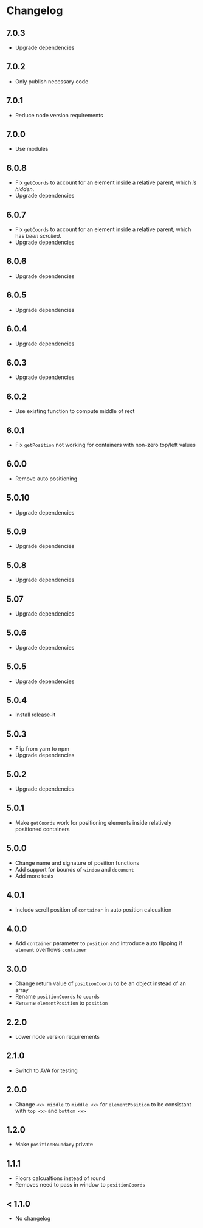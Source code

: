 # Changelog

## 7.0.3

- Upgrade dependencies

## 7.0.2

- Only publish necessary code

## 7.0.1

- Reduce node version requirements

## 7.0.0

- Use modules

## 6.0.8

- Fix `getCoords` to account for an element inside a relative parent, which _is hidden_.
- Upgrade dependencies

## 6.0.7

- Fix `getCoords` to account for an element inside a relative parent, which has _been scrolled_.
- Upgrade dependencies

## 6.0.6

- Upgrade dependencies

## 6.0.5

- Upgrade dependencies

## 6.0.4

- Upgrade dependencies

## 6.0.3

- Upgrade dependencies

## 6.0.2

- Use existing function to compute middle of rect

## 6.0.1

- Fix `getPosition` not working for containers with non-zero top/left values

## 6.0.0

- Remove auto positioning

## 5.0.10

- Upgrade dependencies

## 5.0.9

- Upgrade dependencies

## 5.0.8

- Upgrade dependencies

## 5.07

- Upgrade dependencies

## 5.0.6

- Upgrade dependencies

## 5.0.5

- Upgrade dependencies

## 5.0.4

- Install release-it

## 5.0.3

- Flip from yarn to npm
- Upgrade dependencies

## 5.0.2

- Upgrade dependencies

## 5.0.1

- Make `getCoords` work for positioning elements inside relatively positioned containers

## 5.0.0

- Change name and signature of position functions
- Add support for bounds of `window` and `document`
- Add more tests

## 4.0.1

- Include scroll position of `container` in auto position calcualtion

## 4.0.0

- Add `container` parameter to `position` and introduce auto flipping if `element` overflows `container`

## 3.0.0

- Change return value of `positionCoords` to be an object instead of an array
- Rename `positionCoords` to `coords`
- Rename `elementPosition` to `position`

## 2.2.0

- Lower node version requirements

## 2.1.0

- Switch to AVA for testing

## 2.0.0

- Change `<x> middle` to `middle <x>` for `elementPosition` to be consistant with `top <x>` and `bottom <x>`

## 1.2.0

- Make `positionBoundary` private

## 1.1.1

- Floors calcualtions instead of round
- Removes need to pass in window to `positionCoords`

## < 1.1.0

- No changelog
